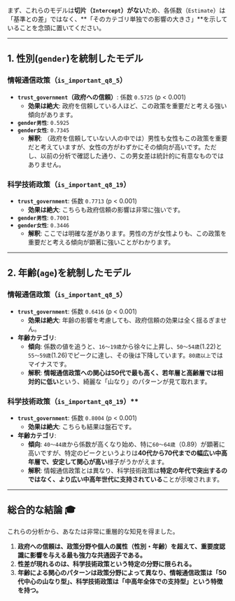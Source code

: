 まず、これらのモデルは**切片（`Intercept`）がない**ため、各係数（`Estimate`）は「基準との差」ではなく、**「そのカテゴリ単独での影響の大きさ」**を示していることを念頭に置いてください。

---

## 1. 性別(`gender`)を統制したモデル

### **情報通信政策（`is_important_q8_5`）**

- **`trust_government`（政府への信頼）**: 係数 `0.5725` (p < 0.001)
  - **効果は絶大**: 政府を信頼している人ほど、この政策を重要だと考える強い傾向があります。
- **`gender男性`**: `0.5925`
- **`gender女性`**: `0.7345`
  - **解釈**: （政府を信頼していない人の中では）男性も女性もこの政策を重要だと考えていますが、女性の方がわずかにその傾向が高いです。ただし、以前の分析で確認した通り、この男女差は統計的に有意なものではありません。

### **科学技術政策（`is_important_q8_19`）**

- **`trust_government`**: 係数 `0.7713` (p < 0.001)
  - **効果は絶大**: こちらも政府信頼の影響は非常に強いです。
- **`gender男性`**: `0.7001`
- **`gender女性`**: `0.3446`
  - **解釈**: ここでは明確な差があります。男性の方が女性よりも、この政策を重要だと考える傾向が顕著に強いことがわかります。

---

## 2. 年齢(`age`)を統制したモデル

### 情報通信政策（`is_important_q8_5`）

- **`trust_government`**: 係数 `0.6416` (p < 0.001)
  - **効果は絶大**: 年齢の影響を考慮しても、政府信頼の効果は全く揺るぎません。
- **年齢カテゴリ**:
  - **傾向**: 係数の値を追うと、`16〜19歳`から徐々に上昇し、`50〜54歳`(1.22)と`55〜59歳`(1.26)でピークに達し、その後は下降しています。`80歳以上`ではマイナスです。
  - **解釈**: **情報通信政策への関心は50代で最も高く、若年層と高齢層では相対的に低い**という、綺麗な「山なり」のパターンが見て取れます。

### 科学技術政策（`is_important_q8_19`）**

- **`trust_government`**: 係数 `0.8004` (p < 0.001)
  - **効果は絶大**: こちらも結果は盤石です。
- **年齢カテゴリ**:
  - **傾向**: `40〜44歳`から係数が高くなり始め、特に`60〜64歳`（0.89）が顕著に高いですが、特定のピークというよりは**40代から70代までの幅広い中高年層で、安定して関心が高い**様子がうかがえます。
  - **解釈**: 情報通信政策とは異なり、科学技術政策は**特定の年代で突出するのではなく、より広い中高年世代に支持されている**ことが示唆されます。

---

## 総合的な結論 🎓

これらの分析から、あなたは非常に重層的な知見を得ました。

1. **政府への信頼は、政策分野や個人の属性（性別・年齢）を超えて、重要度認識に影響を与える最も強力な共通因子である。**
2. **性差が現れるのは、科学技術政策という特定の分野に限られる。**
3. **年齢による関心のパターンは政策分野によって異なり、情報通信政策は「50代中心の山なり型」、科学技術政策は「中高年全体での支持型」という特徴を持つ。**
